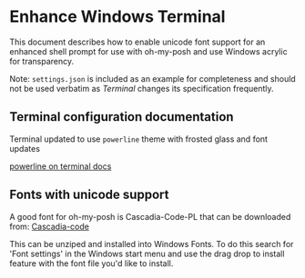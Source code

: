 # Enhance Windows Terminal

This document describes how to enable unicode font support for an enhanced shell prompt for use with oh-my-posh and use Windows acrylic for transparency.

Note: ```settings.json``` is included as an example for completeness and should not be used verbatim as _Terminal_ changes its specification frequently.

## Terminal configuration documentation

Terminal updated to use `powerline` theme with frosted glass and font updates

[powerline on terminal docs](https://docs.microsoft.com/en-gb/windows/terminal/custom-terminal-gallery/powerline-in-powershell)

## Fonts with unicode support

A good font for oh-my-posh is Cascadia-Code-PL that can be downloaded from: 
[Cascadia-code](https://github.com/microsoft/cascadia-code/releases)

This can be unziped and installed into Windows Fonts. To do this search for 'Font settings' in the Windows start menu and use the drag drop to install feature with the font file you'd like to install.
